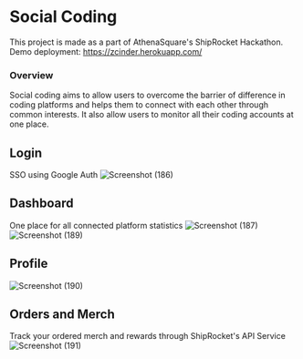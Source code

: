# Social Coding

This project is made as a part of AthenaSquare's ShipRocket Hackathon.
Demo deployment: https://zcinder.herokuapp.com/

### Overview
Social coding aims to allow users to overcome the barrier of difference in coding platforms and helps them to connect with each other through common interests. It also allow users to monitor all their coding accounts at one place.

## Login
SSO using Google Auth
![Screenshot (186)](https://user-images.githubusercontent.com/57115375/176503424-c24af3d6-e9b8-41d3-af8c-0f9a28d6f286.png)

## Dashboard
One place for all connected platform statistics
![Screenshot (187)](https://user-images.githubusercontent.com/57115375/176503633-cb3cfa6b-c471-4465-882a-086b4bfaf2bd.png)
![Screenshot (189)](https://user-images.githubusercontent.com/57115375/176503727-1ede79ce-15b6-4eb4-815d-78360f1b72e0.png)

## Profile
![Screenshot (190)](https://user-images.githubusercontent.com/57115375/176505007-0df3f9b3-6344-4d59-a3fa-f4d482e4d08a.png)


## Orders and Merch
Track your ordered merch and rewards through ShipRocket's API Service
![Screenshot (191)](https://user-images.githubusercontent.com/57115375/176503863-3c7324fe-e237-4a1f-abf9-bba69f5ccbe0.png)
